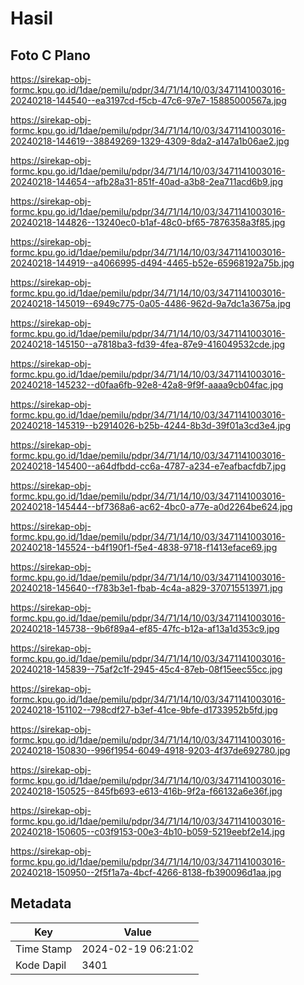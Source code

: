 # Hasil

## Foto C Plano

https://sirekap-obj-formc.kpu.go.id/1dae/pemilu/pdpr/34/71/14/10/03/3471141003016-20240218-144540--ea3197cd-f5cb-47c6-97e7-15885000567a.jpg

https://sirekap-obj-formc.kpu.go.id/1dae/pemilu/pdpr/34/71/14/10/03/3471141003016-20240218-144619--38849269-1329-4309-8da2-a147a1b06ae2.jpg

https://sirekap-obj-formc.kpu.go.id/1dae/pemilu/pdpr/34/71/14/10/03/3471141003016-20240218-144654--afb28a31-851f-40ad-a3b8-2ea711acd6b9.jpg

https://sirekap-obj-formc.kpu.go.id/1dae/pemilu/pdpr/34/71/14/10/03/3471141003016-20240218-144826--13240ec0-b1af-48c0-bf65-7876358a3f85.jpg

https://sirekap-obj-formc.kpu.go.id/1dae/pemilu/pdpr/34/71/14/10/03/3471141003016-20240218-144919--a4066995-d494-4465-b52e-65968192a75b.jpg

https://sirekap-obj-formc.kpu.go.id/1dae/pemilu/pdpr/34/71/14/10/03/3471141003016-20240218-145019--6949c775-0a05-4486-962d-9a7dc1a3675a.jpg

https://sirekap-obj-formc.kpu.go.id/1dae/pemilu/pdpr/34/71/14/10/03/3471141003016-20240218-145150--a7818ba3-fd39-4fea-87e9-416049532cde.jpg

https://sirekap-obj-formc.kpu.go.id/1dae/pemilu/pdpr/34/71/14/10/03/3471141003016-20240218-145232--d0faa6fb-92e8-42a8-9f9f-aaaa9cb04fac.jpg

https://sirekap-obj-formc.kpu.go.id/1dae/pemilu/pdpr/34/71/14/10/03/3471141003016-20240218-145319--b2914026-b25b-4244-8b3d-39f01a3cd3e4.jpg

https://sirekap-obj-formc.kpu.go.id/1dae/pemilu/pdpr/34/71/14/10/03/3471141003016-20240218-145400--a64dfbdd-cc6a-4787-a234-e7eafbacfdb7.jpg

https://sirekap-obj-formc.kpu.go.id/1dae/pemilu/pdpr/34/71/14/10/03/3471141003016-20240218-145444--bf7368a6-ac62-4bc0-a77e-a0d2264be624.jpg

https://sirekap-obj-formc.kpu.go.id/1dae/pemilu/pdpr/34/71/14/10/03/3471141003016-20240218-145524--b4f190f1-f5e4-4838-9718-f1413eface69.jpg

https://sirekap-obj-formc.kpu.go.id/1dae/pemilu/pdpr/34/71/14/10/03/3471141003016-20240218-145640--f783b3e1-fbab-4c4a-a829-370715513971.jpg

https://sirekap-obj-formc.kpu.go.id/1dae/pemilu/pdpr/34/71/14/10/03/3471141003016-20240218-145738--9b6f89a4-ef85-47fc-b12a-af13a1d353c9.jpg

https://sirekap-obj-formc.kpu.go.id/1dae/pemilu/pdpr/34/71/14/10/03/3471141003016-20240218-145839--75af2c1f-2945-45c4-87eb-08f15eec55cc.jpg

https://sirekap-obj-formc.kpu.go.id/1dae/pemilu/pdpr/34/71/14/10/03/3471141003016-20240218-151102--798cdf27-b3ef-41ce-9bfe-d1733952b5fd.jpg

https://sirekap-obj-formc.kpu.go.id/1dae/pemilu/pdpr/34/71/14/10/03/3471141003016-20240218-150830--996f1954-6049-4918-9203-4f37de692780.jpg

https://sirekap-obj-formc.kpu.go.id/1dae/pemilu/pdpr/34/71/14/10/03/3471141003016-20240218-150525--845fb693-e613-416b-9f2a-f66132a6e36f.jpg

https://sirekap-obj-formc.kpu.go.id/1dae/pemilu/pdpr/34/71/14/10/03/3471141003016-20240218-150605--c03f9153-00e3-4b10-b059-5219eebf2e14.jpg

https://sirekap-obj-formc.kpu.go.id/1dae/pemilu/pdpr/34/71/14/10/03/3471141003016-20240218-150950--2f5f1a7a-4bcf-4266-8138-fb390096d1aa.jpg


## Metadata

| Key        | Value               |
| ---------- | ------------------- |
| Time Stamp | 2024-02-19 06:21:02 |
| Kode Dapil | 3401                |



